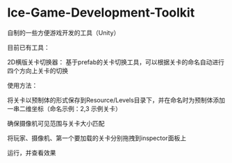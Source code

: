 # Ice-Game-Development-Toolkit
自制的一些方便游戏开发的工具（Unity）

目前已有工具：

2D横版关卡切换器：
基于prefab的关卡切换工具，可以根据关卡的命名自动进行四个方向上关卡的切换

使用方法：

将关卡以预制体的形式保存到Resource/Levels目录下，并在命名时为预制体添加一串二维坐标（命名示例：2,3 示例关卡）

确保摄像机可见范围与关卡大小匹配

将玩家、摄像机、第一个要加载的关卡分别拖拽到inspector面板上

运行，并查看效果
